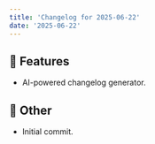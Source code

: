 ```yaml
---
title: 'Changelog for 2025-06-22'
date: '2025-06-22'
---
```


## 🚀 Features
- AI-powered changelog generator.

## 🎯 Other
- Initial commit.

